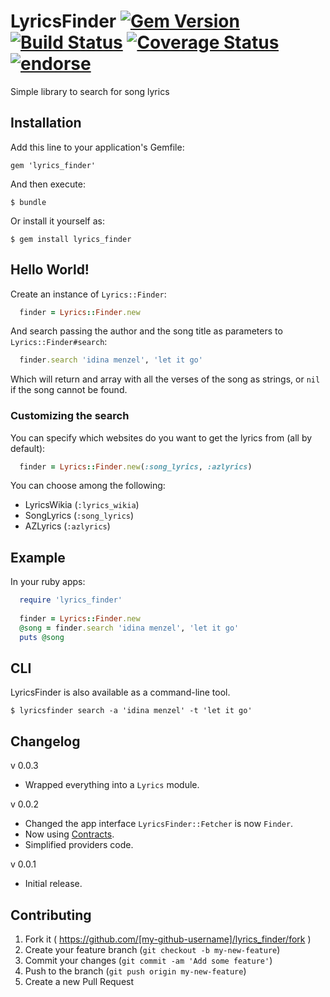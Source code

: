 # LyricsFinder [![Gem Version](https://badge.fury.io/rb/lyrics_finder.svg)](http://badge.fury.io/rb/lyrics_finder) [![Build Status](https://travis-ci.org/dnlR/lyrics_finder.svg?branch=master)](https://travis-ci.org/dnlR/lyrics_finder) [![Coverage Status](https://img.shields.io/coveralls/dnlR/lyrics_finder.svg)](https://coveralls.io/r/dnlR/lyrics_finder?branch=master) [![endorse](https://api.coderwall.com/dnlr/endorsecount.png)](https://coderwall.com/dnlr)

Simple library to search for song lyrics 

## Installation

Add this line to your application's Gemfile:

    gem 'lyrics_finder'

And then execute:

    $ bundle

Or install it yourself as:

    $ gem install lyrics_finder

## Hello World!

Create an instance of `Lyrics::Finder`:

```ruby
  finder = Lyrics::Finder.new
```

And search passing the author and the song title as parameters to `Lyrics::Finder#search`:

```ruby
  finder.search 'idina menzel', 'let it go'
```
Which will return and array with all the verses of the song as strings, or `nil` if the song cannot be found.

### Customizing the search

You can specify which websites do you want to get the lyrics from (all by default):

```ruby
  finder = Lyrics::Finder.new(:song_lyrics, :azlyrics)
```

You can choose among the following:

- LyricsWikia (`:lyrics_wikia`)
- SongLyrics (`:song_lyrics`)
- AZLyrics (`:azlyrics`)

## Example

In your ruby apps:
```ruby
  require 'lyrics_finder'
  
  finder = Lyrics::Finder.new
  @song = finder.search 'idina menzel', 'let it go'
  puts @song
```
    
## CLI

LyricsFinder is also available as a command-line tool.

    $ lyricsfinder search -a 'idina menzel' -t 'let it go'

## Changelog

v 0.0.3

- Wrapped everything into a `Lyrics` module.

v 0.0.2

- Changed the app interface `LyricsFinder::Fetcher` is now `Finder`.
- Now using [Contracts](https://github.com/egonSchiele/contracts.ruby).
- Simplified providers code.

v 0.0.1

- Initial release.

## Contributing

1. Fork it ( https://github.com/[my-github-username]/lyrics_finder/fork )
2. Create your feature branch (`git checkout -b my-new-feature`)
3. Commit your changes (`git commit -am 'Add some feature'`)
4. Push to the branch (`git push origin my-new-feature`)
5. Create a new Pull Request